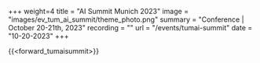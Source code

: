 +++
weight=4
title = "AI Summit Munich 2023"
image = "images/ev_tum_ai_summit/theme_photo.png"
summary = "Conference | October 20-21th, 2023"
recording = ""
url = "/events/tumai-summit"
date = "10-20-2023"
+++

{{<forward_tumaisummit>}}
